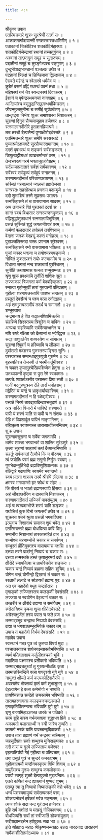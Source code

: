 ```yaml
---
title: ०८१

---
```

श्रीकृष्ण उवाय  
एतस्मिन्नन्तरे शुक्रः सुरश्रेणीं ददर्श सः ।  
आकाशमार्गादायान्तीं रणशस्त्रास्त्रधारिणीम् ॥ १ ॥  
पताकानां त्रिकोटिश्च शतकोटिर्महारथाः ।  
शतकोटिर्गजेन्द्राणां रथानां तच्चतुर्गुणम् ॥ २ ॥  
अश्वानां तत्छतगुणं समूहं च सुदारुणम् ।  
पदातीनां समूहं च तुरङ्गेभ्यश्च षड्गुणम् ॥ ३ ॥  
दुन्दूभीवाद्यभाण्डानां पञ्चलक्षं तथैव च ।  
पटहानां त्रिलक्षं च डिण्डिमानां द्विलक्षकम् ॥ ४ ॥  
ऐरावते महेन्द्रं च श्वेताश्वे धर्ममेव च ।  
कुबेरं वरुणं वह्निं रथस्थं पवनं तथा ॥ ५ ॥  
महिषस्थं यमं चैव स्यन्दनस्थं दिवाकरम् ।  
ईशानं च वृषेन्द्रस्थमनन्तं नागवाहम् ॥ ६ ॥  
आदित्यांश्च वसून्रुद्रान्सिद्धगन्धर्वाकिन्नरान् ।  
जीवन्मुक्तमुनीनां च समीहं सूर्यवर्चसम् ॥ ७ ॥  
तान्दृष्ट्वा निर्भयः शुक्रः समाश्वास्य निशाकरम् ।  
सुराणां द्विगुणं सैन्यमाजुहाव व्रजेश्वर ॥ ८ ॥  
रत्नमालानदीतीरे हुताशनप्रियाश्रमे ।  
तत्र तस्थौ दैत्यसैन्यं पुण्यक्षीरोदधेस्तटे ॥ ९ ॥  
एतस्मिन्नन्तरे शुक्रः समीपे सरसस्तटे ।  
पुण्याश्रमेऽक्षयवटे सुरसैन्यात्समागतम् ॥ १० ॥  
ददर्श वृषभस्थं च शङ्करं सर्वंशङ्करम् ।  
त्रिशूलपट्टीशधरं व्याघ्रचर्माम्बरं वरम् ॥ ११ ॥  
तेजःस्वरूपं परमं भक्तानुग्रहविग्रहम् ।  
सर्दसम्पत्प्रदातारं सर्वज्ञं सर्वकारणम् ॥ १२ ॥  
सर्वेश्वरं सर्वपूज्यं सर्वहूपं सनातनम् ।  
शरणागतदीनार्तं परित्राणपरायणम् ॥ १३ ॥  
सस्मितं परमात्मानं ज्वलन्तं ब्रह्मतेजसा ।  
सन्त्रस्तः सहसोत्थाय प्रणनाम पदाम्बुजे ॥ १४ ॥  
ददौ शुभाशिषं तस्मै सुप्रसन्नः परात्परः ।  
रत्नसिंहासने तं च वासयामास सादरम् ॥ १५ ॥  
अथ तत्रान्तरे विप्रं पुरतस्तं ददर्श सः ।  
शान्तं स्वयं विधातारं रत्नस्यन्दनमुन्दरम् ॥ १६ ॥  
वह्निशुद्धांशुकाधानं रत्नमालाविभूषितम् ।  
प्रसन्नं सुस्मितं शुद्धं जगतामीश्वरं परम् ॥ १७ ॥  
कर्मणां फलदातारं तपोरूपं तपश्विनाम् ।  
वेदानां जनकं वेदप्रसूं कान्तं मनोहरम् ॥ १८ ॥  
पुटाञ्जलिस्तदा त्रस्तः प्रणनाम सुरेश्वरम् ।  
रत्नसिंहासने रम्ये वासयामास भक्तितः ॥ १९ ॥  
पूजां चकार भक्त्या च तयोश्चरणपङ्कजे ।  
नोचितं कुशलप्रश्नं तयोः कल्याणमेव च ॥ २० ॥  
विधाता जगतां नन्द शकाचार्यं पुरस्थितम् ।  
सुनीतिं कथयामास यत्नतः शम्मुसम्मतः ॥ २१ ॥  
श्रृणु शुक्र प्रवक्ष्यामि तुर्नीतिं शशिनः सुत ।  
लज्जाकारं त्रिजगतां कर्म वेदबहिष्कृतम् ॥ २२ ॥  
स्नात्वा गृहोन्मुखीं तारां गुरुपत्नीं पतिव्रताम् ।  
गृहीत्वा शरणापन्नस्त्वयि पापश्च सम्प्रतम् ॥ २३ ॥  
प्रस्तुतं देवसैन्यं च पश्य वत्स रणोद्यतम् ।  
अहं शम्भुस्त्वत्समीपं तदर्थं च समागतौ ॥ २४ ॥  
शम्भुरुवाच  
चन्द्रमानय हे विप्र यद्यात्मशिवमिच्छसि ।  
संहरिष्ये सिरस्तस्य त्रिशूरेन च पापिनः ॥ २५ ॥  
अन्यथा संहरिष्यामि सर्वदैत्यान्क्षणेन च ।  
मयि रुष्टे रक्षिता को दैत्यानां च भवेद्द्विज ॥ २६ ॥  
सद्यः पाशुपतेनैव वाय्वस्त्रेण च र्साम्प्रतम् ।  
सुराणां रिपुवर्गं च हरिष्यामि च लीलया ॥ २७ ॥  
दुर्वाससो मदंशस्य गुरुस्तस्याङ्गिरा सुनिः ।  
परस्पराच्च सम्बन्धाद्गुरुपुत्रो गुरुर्मम ॥ २८ ॥  
बृहस्पतिश्च तेजस्वी तं भस्मीकर्तुमीश्वरः ।  
न चकार कृपालुश्चेत्प्रियशिष्येण हेतुना ॥ २९ ॥  
उतथ्यपत्नीं दृष्ट्वा स पुरा रेमे स्वकामतः ।  
तत्पतेः शापतोऽस्यैव परग्रस्ता प्रिया सती ॥ ३० ॥  
पत्नीं मद्गुरुपुत्रस्य देहि तार्रां मनोहराम् ।  
मद्वैरिणं च चन्द्रं च भ्रादृभार्यापहारिणम् ॥ ३१ ॥  
शरणागतदीनार्तं न हि रक्षेद्यदीश्वरः ।  
पच्यते निरये तावद्यावदिन्दाश्चतुदर्श ॥ ३२ ॥  
अत्र नास्ति विचारो मे पापिष्ठे शरणागते ।  
पापी यं शरणं याति स पापी च न संशयः ॥ ३३ ॥  
देहि तं विप्रशार्दूल पापिनं मातृगामिनम् ।  
बहिष्कृत्य स्वाश्रमाच्च तारासाध्वीसमन्वितम् ॥ ३४ ॥  
शुक्र उवाच  
सुराणामसुराणां च सर्वेषां जगतामपि ।  
त्वमेव शास्ता भगवान्को वा शास्ति सुरेऽसुरे ॥ ३५ ॥  
कृत्वा सुराणां साहाय्यं कथं दैत्यान्हनिष्यसि ।  
संहर्तुः सर्वजगतां दैत्यौधे किं च पौरुषम् ॥ ३६ ॥  
त्वं जयोतिः परमं ब्रह्म सगुणो निर्गुणः स्वयम् ।  
गुणभेदान्मूर्तिभेदो ब्रह्मविष्णुशिवात्मकः ॥ ३७ ॥  
बलिद्वारे गदापाणिः स्वयमेव भवान्प्रभो ।  
स्वयं प्रदत्ता शक्राय तस्मै श्रीरपि लीलया ॥ ३८ ॥  
क्षमस्व भगञ्छम्भो हर क्रोधं च संहर ।  
किं पौरुषं च भवतो ब्रह्मणस्यापि हिंसया ॥ ३९ ॥  
अहं जीवञ्छरीरेण न दास्यामि निशाकरम् ।  
शरणागतदीनार्तं लज्जिर्वं पापसंयुतम् ॥ ४० ॥  
अहं च त्वत्पदाम्भोजे शरणं यामि शङ्कर ।  
यथोचितं कुरु विभो जगत्सर्वं तथैव च ॥ ४१ ॥  
शुक्रस्य वचनं श्रुत्वा प्रसन्नो भगवाञ्छिवः ।  
इत्युवाच निशानाथं समानय शुभं भवेत् ॥ ४२ ॥  
एतस्मिन्नन्तरे ब्रह्मा बोधयित्वा कविं विभुः ।  
समानीय निशानाथं तारकासहितं व्रज ॥ ४३ ॥  
शम्भोश्च चरणाम्भोजे चकार च समर्पणम् ।  
शम्भुस्तं प्रीतियुक्तश्च वासयामास वक्षसि ॥ ४४ ॥  
दत्तवा तस्मै पादरेणुं निष्पापं च चकार सः ।  
दत्तवा तन्मस्तके हस्तं कृपालुरभयं ददौ ॥ ४५ ॥  
क्षीरोदे स्नापयित्वा च प्रायश्चित्तेन शङ्करः ।  
चकार चन्द्रं निष्पापं ब्रह्मणा सहितः शुचिम् ॥ ४६ ॥  
योगेन चन्द्रं योगीन्द्रो द्विखण्डं तं चकार सः ।  
ररक्षार्धं ललाटे च सोऽप्यर्धं ब्रह्मणः पुरः ॥ ४७ ॥  
अत एव महादेवो बभूव चन्द्रशेखरः ।  
मृगाङ्को लज्जितस्तत्र कलङ्कीं देवसंसदि ॥ ४८ ॥  
लज्जया च स्वयोगेन देहत्यागं चकार सः ।  
तच्छरीरं च क्षीरोदे ब्रह्मणा च समर्पितम् ॥ ४९ ॥  
रुरोदात्रिश्च कृबया शुचा क्षीरोदधेस्तटे ।  
अत्रेश्चक्षुर्जलं तस्य पपात च जले व्रज ॥ ५० ॥  
तस्माद्बभूव चन्द्रश्च निष्पापो देवसंसदि ।  
ब्रह्मा च भगवाञ्छम्भुरभिषेकं चकार तम् ॥  
उवाच तं महादेवो निर्भयं देवसंसदि ॥ ५१ ॥  
महादेव उवाच  
स्वस्थानं गच्छ पुत्र त्वं कुरुष्व विषयं मुदा ।  
पश्चात्तस्याश्च शापेनयक्ष्मग्रस्तोभविष्यसि ॥ ५२ ॥  
व्यर्थं पतिव्रताशापं कर्तुमीशश्चको भुवि ।  
मदाशिषा यक्ष्मणश्च प्रतीकारो भविष्यति ॥ ५३ ॥  
यस्माद्भाद्रचतुर्थ्यां तु गुरुपत्नीक्षतिः कृता ।  
तस्मात्तस्मिन्दिने वत्स पापदृश्यो युगे युगे ॥ ५४ ॥  
नाभुक्तं क्षीयते कर्म कल्पकोटिशतैरपि ।  
अवश्यमेव भोक्तव्यं कृतं कर्म शुभाशुभम् ॥ ५५ ॥  
देहत्यागेन हे वत्स कर्मभोगो न नश्यति ।  
प्रायश्चित्तान्न सन्देहो ङ्यस्तमेव भविष्यति ॥ ५६ ॥  
ताराबहरणावत्स कलङ्कश्चन्द्रमण्डले ।  
मृगाकृतिर्विलग्नश्च भविष्यति युगे युगे ॥ ५७ ॥  
शृणु वाक्यमिहाऽऽगच्छ तारके च पतिव्रते ।  
सत्यं ब्रूहि कस्य गर्भन्त्यक्त्वा शुद्धाभव प्रिये ॥ ५८ ॥  
अकामतो बलात्साध्वी न स्त्री जारेण दुष्यति ।  
कामतो नरकं याति यावच्चन्द्रदिवाकरौ ॥ ५९ ॥  
उवाच तारा ब्रह्माणं गर्भं चन्द्रस्य सस्मितम् ।  
जहसुर्देवताः सर्वाः शम्भुश्च मुनिसङ्घकाः ॥ ६० ॥  
ददौ तारां च गुरवे लज्जिताय व्रजेश्वर ।  
बृहस्पतिर्ययौ गेहं गृहीत्वा च पतिव्रताम् ॥ ६१ ॥  
तया प्रसूतं पुत्रं च सुन्दरं कनकप्रभम् ।  
गृहीत्वाप्रययौ चन्दौनमस्कृत्य विधिं शिवाम् ॥ ६२ ॥  
ययुर्देवाश्च मुनयः शम्भुश्च कमलोद्भवः ।  
प्रययौ स्वगृहं शुक्रौ दैत्ययुक्तौ मुदाऽन्वितः ॥ ६३ ॥  
एतत्ते कथितं नन्द ह्याख्यानं पुण्यदं शुभम् ।  
एतच्छ्रु त्वा तु निष्पापो निष्कलङ्की नरो भवेत् ॥ ६४ ॥  
धन्यं यशस्यमायुष्यं सर्वसम्पत्करं परम् ।  
शोकापनोदनं हर्षकरं मर्वत्र मङ्गलम् ॥ ६५ ॥  
त्यज शोकं सदा नन्द गृहं व्रज व्रजेश्वर ।  
ब्रूहि सर्वं यशोदां च मत्प्रसूं गोपिकागणम् ॥ ६६ ॥  
बोधयिष्यसि सर्वां तां स्त्रीजातिं शोकसंयुताम् ।  
सदीयज्ञानदत्तेन हर्षयुक्तः सदा भव ॥ ६७ ॥  
इति श्रीब्रह्मo महाo श्रीकृष्णजन्मखo उत्तo नारदनाo ताराहरणं  
नामैकाशीतितमोऽध्यायः ॥ ८१ ॥